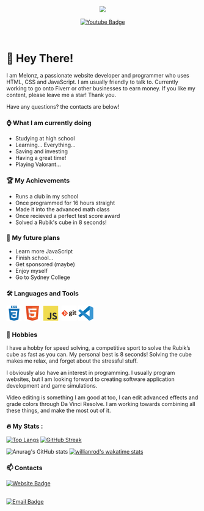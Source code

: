 <p align="center">
  <img height="300" object-fit="cover" src="https://user-images.githubusercontent.com/100125080/155830273-ce197336-3a81-4f0f-80e1-b84895cfde37.png">
</p>
<div id="badges">
  <div id="badges">
  <p align="center">
    <a href="https://www.youtube.com/channel/UCKPut_fp7h4snzP0eUEiFjw">
      <img src="https://img.shields.io/badge/YouTube-red?style=for-the-badge&logo=youtube&logoColor=white" alt="Youtube Badge"/>
    </a>
  </p>
</div>
  <p align="center">
  <img src="https://komarev.com/ghpvc/?username=oMelonz&style=flat-square&color=blue" alt=""/>
  </p>
  
# 👋 Hey There!

I am Melonz, a passionate website developer and programmer who uses HTML, CSS and JavaScript. I am usually friendly to talk to. Currently working to go onto Fiverr or other businesses to earn money. If you like my content, please leave me a star! Thank you. 

Have any questions? the contacts are below!
  
### ⌚ What I am currently doing

- Studying at high school
- Learning... Everything...
- Saving and investing
- Having a great time!
- Playing Valorant...
  
### 🏆 My Achievements

- Runs a club in my school
- Once programmed for 16 hours straight
- Made it into the advanced math class
- Once recieved a perfect test score award
- Solved a Rubik's cube in 8 seconds!
  
### 🔂 My future plans
  
- Learn more JavaScript
- Finish school...
- Get sponsored (maybe)
- Enjoy myself
- Go to Sydney College
 
### :hammer_and_wrench: Languages and Tools
<div>
  <img src="https://github.com/devicons/devicon/blob/master/icons/css3/css3-plain-wordmark.svg"  title="CSS3" alt="CSS" width="40" height="40"/>&nbsp;
  <img src="https://github.com/devicons/devicon/blob/master/icons/html5/html5-original.svg" title="HTML5" alt="HTML" width="40" height="40"/>&nbsp;
  <img src="https://github.com/devicons/devicon/blob/master/icons/javascript/javascript-original.svg" title="JavaScript" alt="JavaScript" width="40" height="40"/>&nbsp;
  <img src="https://github.com/devicons/devicon/blob/master/icons/git/git-original-wordmark.svg" title="Git" **alt="Git" width="40" height="40"/>
  <img src="https://github.com/devicons/devicon/blob/master/icons/vscode/vscode-original.svg" title="VsCode" **alt="VsCode" width="40" height="40"/>


### 🌱 Hobbies

I have a hobby for speed solving, a competitive sport to solve the Rubik’s cube as fast as you can. My personal best is 8 seconds! Solving the cube makes me relax, and forget about the stressful stuff.

I obviously also have an interest in programming. I usually program websites, but I am looking forward to creating software application development and game simulations.

Video editing is something I am good at too, I can edit advanced effects and grade colors through Da Vinci Resolve. I am working towards combining all these things, and make the most out of it.

### :fire: My Stats :
[![Top Langs](https://github-readme-stats.vercel.app/api/top-langs/?username=anuraghazra&theme=tokyonight)](https://github.com/anuraghazra/github-readme-stats) [![GitHub Streak](http://github-readme-streak-stats.herokuapp.com?user=oMelonz&theme=tokyonight)](https://git.io/streak-stats)

![Anurag's GitHub stats](https://github-readme-stats.vercel.app/api?username=oMelonz&show_icons=true&theme=tokyonight) [![willianrod's wakatime stats](https://github-readme-stats.vercel.app/api/wakatime?username=Melonz&theme=tokyonight)](https://github.com/anuraghazra/github-readme-stats)
### 📫 Contacts
  
<a href="https://melonzport.netlify.app/">
<img src="https://img.shields.io/badge/Website-Click me-orange" alt="Website Badge"/>

<br><a href="https://mail.google.com/mail/u/0/#inbox?compose=new">
<img src="https://img.shields.io/badge/Email-Contact Me-red" alt="Email Badge"/>
